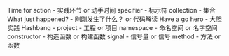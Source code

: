 Time for action - 实践环节 or 动手时间
specifier - 标示符
collection - 集合
What just happened? - 刚刚发生了什么？ or 代码解读
Have a go hero - 大胆实践
Hashbang -
project - 工程 or 项目
namespace - 命名空间 or 名字空间
constructor - 构造函数 or 构建函数
signal - 信号量 or 信号
method - 方法 or 函数
